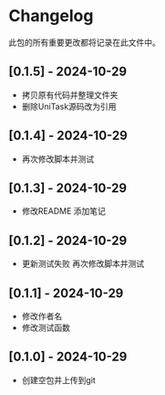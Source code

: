 # Changelog
此包的所有重要更改都将记录在此文件中。

## [0.1.5] - 2024-10-29
- 拷贝原有代码并整理文件夹
- 删除UniTask源码改为引用

## [0.1.4] - 2024-10-29
- 再次修改脚本并测试

## [0.1.3] - 2024-10-29
- 修改README 添加笔记

## [0.1.2] - 2024-10-29
- 更新测试失败 再次修改脚本并测试

## [0.1.1] - 2024-10-29
- 修改作者名
- 修改测试函数

## [0.1.0] - 2024-10-29
- 创建空包并上传到git